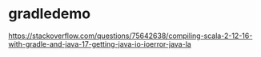 # gradledemo
https://stackoverflow.com/questions/75642638/compiling-scala-2-12-16-with-gradle-and-java-17-getting-java-io-ioerror-java-la
